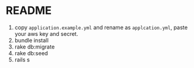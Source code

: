# README

1. copy `application.example.yml` and rename as `applcation.yml`, paste your aws key and secret.
1. bundle install
1. rake db:migrate
1. rake db:seed
1. rails s
